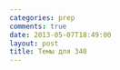 ```yaml
---
categories: prep
comments: true
date: 2013-05-07T18:49:00
layout: post
title: Темы для 340
---
```


